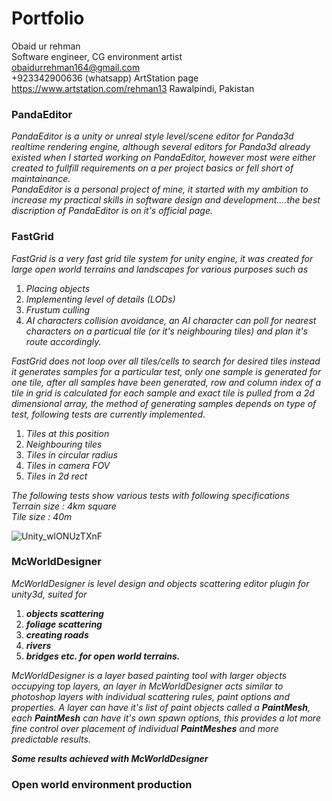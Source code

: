 # Portfolio
Obaid ur rehman  
Software engineer, CG environment artist  
obaidurrehman164@gmail.com  
+923342900636 (whatsapp)
ArtStation page https://www.artstation.com/rehman13
Rawalpindi, Pakistan

### PandaEditor
_PandaEditor is a unity or unreal style level/scene editor for Panda3d realtime rendering engine, although several editors for Panda3d already existed when I started working on PandaEditor, however most were either created to fullfill requirements on a per project basics or fell short of maintainance.   
PandaEditor is a personal project of mine, it started with my ambition to increase my practical skills in software design and development....the best discription of PandaEditor is on it's official page._



### FastGrid
_FastGrid is a very fast grid tile system for unity engine, it was created for large open world terrains and landscapes for various purposes such as_

1. _Placing objects_
2. _Implementing level of details (LODs)_
3. _Frustum culling_
4. _AI characters collision avoidance, an AI character can poll for nearest characters on a particual tile (or it's neighbouring tiles) and plan it's route accordingly._

_FastGrid does not loop over all tiles/cells to search for desired tiles instead it generates samples for a particular test, only one sample is generated for one tile, after all samples have been generated, row and column index of a tile in grid is calculated for each sample and exact tile is pulled from a 2d dimensional array, the method of generating samples depends on type of test, following tests are currently implemented_.

1. _Tiles at this position_
2. _Neighbouring tiles_
3. _Tiles in circular radius_
4. _Tiles in camera FOV_
5. _Tiles in 2d rect_

_The following tests show various tests with following specifications_  
_Terrain size : 4km square_  
_Tile size : 40m_  

![Unity_wlONUzTXnF](https://user-images.githubusercontent.com/23467551/158054074-9a4828b5-e57d-4fe2-aa13-9e4ba86fa01f.gif)


### McWorldDesigner
_McWorldDesigner is level design and objects scattering editor plugin for unity3d, suited for_

1. _**objects scattering**_
2. _**foliage scattering**_
3. _**creating roads**_
4. _**rivers**_
5. _**bridges etc. for open world terrains.**_

_McWorldDesigner is a layer based painting tool with larger objects occupying top layers, an layer in McWorldDesigner acts similar to photoshop layers with individual scattering rules, paint options and properties._
_A layer can have it's list of paint objects called a **PaintMesh**, each **PaintMesh** can have it's own spawn options, this provides a lot more fine control over placement of individual **PaintMeshes** and more predictable results._



_**Some results achieved with McWorldDesigner**_



### Open world environment production

